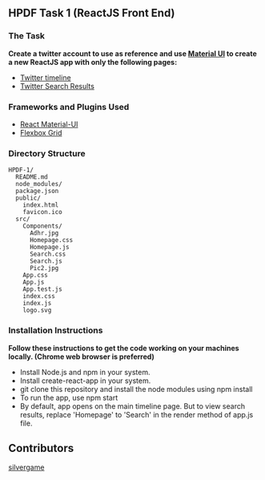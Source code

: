 ## HPDF Task 1 (ReactJS Front End)

### The Task
**Create a twitter account to use as reference and use [Material UI](http://www.material-ui.com) to create a new ReactJS app with only the following pages:**
* [Twitter timeline](https://twitter.com)
* [Twitter Search Results](https://twitter.com/search?q=aadhaar)

### Frameworks and Plugins Used
* [React Material-UI](https://material-ui-next.com/)
* [Flexbox Grid](https://roylee0704.github.io/react-flexbox-grid/)

### Directory Structure

```
HPDF-1/
  README.md
  node_modules/
  package.json
  public/
    index.html
    favicon.ico
  src/
    Components/
      Adhr.jpg
      Homepage.css
      Homepage.js
      Search.css
      Search.js
      Pic2.jpg
    App.css
    App.js
    App.test.js
    index.css
    index.js
    logo.svg
``` 
### Installation Instructions
**Follow these instructions to get the code working on your machines locally. (Chrome web browser is preferred)**
* Install Node.js and npm in your system.
* Install create-react-app in your system.
* git clone this repository and install the node modules using npm install
* To run the app, use npm start
* By default, app opens on the main timeline page. But to view search results, replace 'Homepage' to 'Search' in the render method of app.js file.

## Contributors
[silvergame](https://github.com/silvergame)
